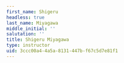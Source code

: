 ```yaml
---
first_name: Shigeru
headless: true
last_name: Miyagawa
middle_initial: ''
salutation: ''
title: Shigeru Miyagawa
type: instructor
uid: 3ccc00a4-4a5a-8131-447b-f67c5d7e81f1
---
```

